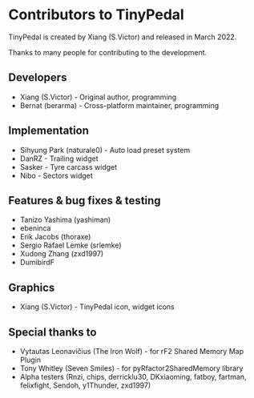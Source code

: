 # Contributors to TinyPedal
TinyPedal is created by Xiang (S.Victor) and released in March 2022.

Thanks to many people for contributing to the development.

## Developers
* Xiang (S.Victor) - Original author, programming
* Bernat (berarma) - Cross-platform maintainer, programming

## Implementation
* Sihyung Park (naturale0) - Auto load preset system
* DanRZ - Trailing widget
* Sasker - Tyre carcass widget
* Nibo - Sectors widget

## Features & bug fixes & testing
* Tanizo Yashima (yashiman)
* ebeninca
* Erik Jacobs (thoraxe)
* Sergio Rafael Lemke (srlemke)
* Xudong Zhang (zxd1997)
* DumibirdF

## Graphics
* Xiang (S.Victor) - TinyPedal icon, widget icons

## Special thanks to
* Vytautas Leonavičius (The Iron Wolf) - for rF2 Shared Memory Map Plugin
* Tony Whitley (Seven Smiles) - for pyRfactor2SharedMemory library
* Alpha testers (Rnzi, chips, derricklu30, DKxiaoming, fatboy, fartman, felixfight, Sendoh, y1Thunder, zxd1997)
